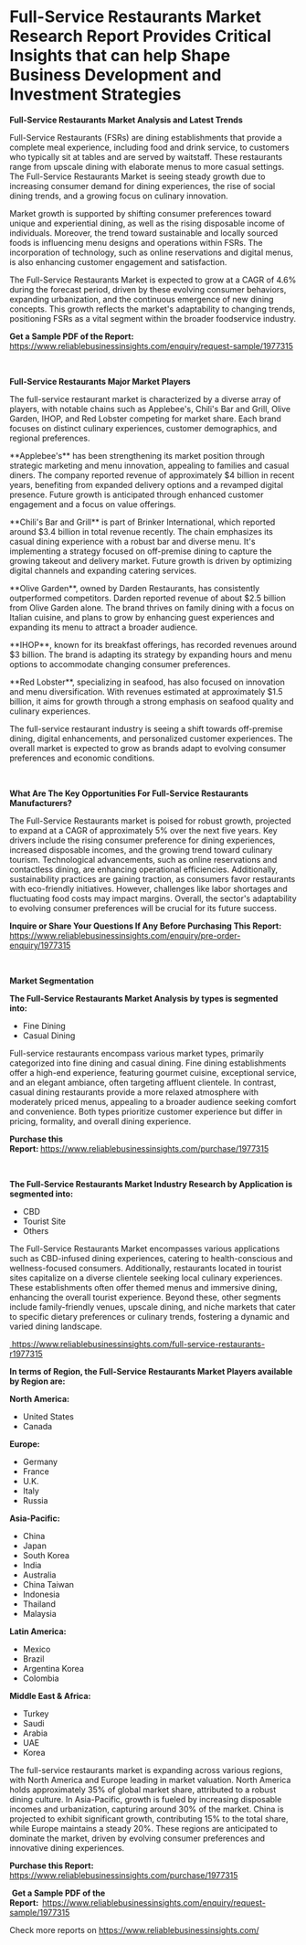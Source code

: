 <p><h1>Full-Service Restaurants Market Research Report Provides Critical Insights that can help Shape Business Development and Investment Strategies</h1></p><p><strong>Full-Service Restaurants Market Analysis and Latest Trends</strong></p>
<p><p>Full-Service Restaurants (FSRs) are dining establishments that provide a complete meal experience, including food and drink service, to customers who typically sit at tables and are served by waitstaff. These restaurants range from upscale dining with elaborate menus to more casual settings. The Full-Service Restaurants Market is seeing steady growth due to increasing consumer demand for dining experiences, the rise of social dining trends, and a growing focus on culinary innovation.</p><p>Market growth is supported by shifting consumer preferences toward unique and experiential dining, as well as the rising disposable income of individuals. Moreover, the trend toward sustainable and locally sourced foods is influencing menu designs and operations within FSRs. The incorporation of technology, such as online reservations and digital menus, is also enhancing customer engagement and satisfaction. </p><p>The Full-Service Restaurants Market is expected to grow at a CAGR of 4.6% during the forecast period, driven by these evolving consumer behaviors, expanding urbanization, and the continuous emergence of new dining concepts. This growth reflects the market's adaptability to changing trends, positioning FSRs as a vital segment within the broader foodservice industry.</p></p>
<p><strong>Get a Sample PDF of the Report:&nbsp;</strong> <a href="https://www.reliablebusinessinsights.com/enquiry/request-sample/1977315?utm_campaign=2242&utm_medium=2&utm_source=Github&utm_content=ia&utm_term=11032025&utm_id=full-service-restaurants">https://www.reliablebusinessinsights.com/enquiry/request-sample/1977315</a></p>
<p>&nbsp;</p>
<p><strong>Full-Service Restaurants Major Market Players</strong></p>
<p><p>The full-service restaurant market is characterized by a diverse array of players, with notable chains such as Applebee's, Chili's Bar and Grill, Olive Garden, IHOP, and Red Lobster competing for market share. Each brand focuses on distinct culinary experiences, customer demographics, and regional preferences.</p><p>**Applebee's** has been strengthening its market position through strategic marketing and menu innovation, appealing to families and casual diners. The company reported revenue of approximately $4 billion in recent years, benefiting from expanded delivery options and a revamped digital presence. Future growth is anticipated through enhanced customer engagement and a focus on value offerings.</p><p>**Chili's Bar and Grill** is part of Brinker International, which reported around $3.4 billion in total revenue recently. The chain emphasizes its casual dining experience with a robust bar and diverse menu. It's implementing a strategy focused on off-premise dining to capture the growing takeout and delivery market. Future growth is driven by optimizing digital channels and expanding catering services.</p><p>**Olive Garden**, owned by Darden Restaurants, has consistently outperformed competitors. Darden reported revenue of about $2.5 billion from Olive Garden alone. The brand thrives on family dining with a focus on Italian cuisine, and plans to grow by enhancing guest experiences and expanding its menu to attract a broader audience.</p><p>**IHOP**, known for its breakfast offerings, has recorded revenues around $3 billion. The brand is adapting its strategy by expanding hours and menu options to accommodate changing consumer preferences. </p><p>**Red Lobster**, specializing in seafood, has also focused on innovation and menu diversification. With revenues estimated at approximately $1.5 billion, it aims for growth through a strong emphasis on seafood quality and culinary experiences.</p><p>The full-service restaurant industry is seeing a shift towards off-premise dining, digital enhancements, and personalized customer experiences. The overall market is expected to grow as brands adapt to evolving consumer preferences and economic conditions.</p></p>
<p>&nbsp;</p>
<p><strong>What Are The Key Opportunities For Full-Service Restaurants Manufacturers?</strong></p>
<p><p>The Full-Service Restaurants market is poised for robust growth, projected to expand at a CAGR of approximately 5% over the next five years. Key drivers include the rising consumer preference for dining experiences, increased disposable incomes, and the growing trend toward culinary tourism. Technological advancements, such as online reservations and contactless dining, are enhancing operational efficiencies. Additionally, sustainability practices are gaining traction, as consumers favor restaurants with eco-friendly initiatives. However, challenges like labor shortages and fluctuating food costs may impact margins. Overall, the sector's adaptability to evolving consumer preferences will be crucial for its future success.</p></p>
<p><strong>Inquire or Share Your Questions If Any Before Purchasing This Report:</strong> <a href="https://www.reliablebusinessinsights.com/enquiry/pre-order-enquiry/1977315?utm_campaign=2242&utm_medium=2&utm_source=Github&utm_content=ia&utm_term=11032025&utm_id=full-service-restaurants">https://www.reliablebusinessinsights.com/enquiry/pre-order-enquiry/1977315</a></p>
<p>&nbsp;</p>
<p><strong>Market Segmentation</strong></p>
<p><strong>The Full-Service Restaurants Market Analysis by types is segmented into:</strong></p>
<p><ul><li>Fine Dining</li><li>Casual Dining</li></ul></p>
<p><p>Full-service restaurants encompass various market types, primarily categorized into fine dining and casual dining. Fine dining establishments offer a high-end experience, featuring gourmet cuisine, exceptional service, and an elegant ambiance, often targeting affluent clientele. In contrast, casual dining restaurants provide a more relaxed atmosphere with moderately priced menus, appealing to a broader audience seeking comfort and convenience. Both types prioritize customer experience but differ in pricing, formality, and overall dining experience.</p></p>
<p><strong>Purchase this Report:&nbsp;</strong><a href="https://www.reliablebusinessinsights.com/purchase/1977315?utm_campaign=2242&utm_medium=2&utm_source=Github&utm_content=ia&utm_term=11032025&utm_id=full-service-restaurants">https://www.reliablebusinessinsights.com/purchase/1977315</a></p>
<p>&nbsp;</p>
<p><strong>The Full-Service Restaurants Market Industry Research by Application is segmented into:</strong></p>
<p><ul><li>CBD</li><li>Tourist Site</li><li>Others</li></ul></p>
<p><p>The Full-Service Restaurants Market encompasses various applications such as CBD-infused dining experiences, catering to health-conscious and wellness-focused consumers. Additionally, restaurants located in tourist sites capitalize on a diverse clientele seeking local culinary experiences. These establishments often offer themed menus and immersive dining, enhancing the overall tourist experience. Beyond these, other segments include family-friendly venues, upscale dining, and niche markets that cater to specific dietary preferences or culinary trends, fostering a dynamic and varied dining landscape.</p></p>
<p><a href="https://www.reliablebusinessinsights.com/full-service-restaurants-r1977315?utm_campaign=2242&utm_medium=2&utm_source=Github&utm_content=ia&utm_term=11032025&utm_id=full-service-restaurants">&nbsp;https://www.reliablebusinessinsights.com/full-service-restaurants-r1977315</a></p>
<p><strong>In terms of Region, the Full-Service Restaurants Market Players available by Region are:</strong></p>
<p>
    <p> <strong> North America: </strong>
        <ul>
            <li>United States</li>
            <li>Canada</li>
        </ul>
        </p> 
    <p> <strong> Europe: </strong>
        <ul>
            <li>Germany</li>
            <li>France</li>
            <li>U.K.</li>
            <li>Italy</li>
            <li>Russia</li>
        </ul>
        </p> 
    <p> <strong> Asia-Pacific: </strong>
        <ul>
            <li>China</li>
            <li>Japan</li>
            <li>South Korea</li>
            <li>India</li>
            <li>Australia</li>
            <li>China Taiwan</li>
            <li>Indonesia</li>
            <li>Thailand</li>
            <li>Malaysia</li>
        </ul>
        </p> 
    <p> <strong> Latin America: </strong>
        <ul>
            <li>Mexico</li>
            <li>Brazil</li>
            <li>Argentina Korea</li>
            <li>Colombia</li>
        </ul>
        </p> 
    <p> <strong> Middle East & Africa: </strong>
        <ul>
            <li>Turkey</li>
            <li>Saudi</li>
            <li>Arabia</li>
            <li>UAE</li>
            <li>Korea</li>
        </ul>
    </p>
    </p>
<p><p>The full-service restaurants market is expanding across various regions, with North America and Europe leading in market valuation. North America holds approximately 35% of global market share, attributed to a robust dining culture. In Asia-Pacific, growth is fueled by increasing disposable incomes and urbanization, capturing around 30% of the market. China is projected to exhibit significant growth, contributing 15% to the total share, while Europe maintains a steady 20%. These regions are anticipated to dominate the market, driven by evolving consumer preferences and innovative dining experiences.</p></p>
<p><strong>Purchase this Report: </strong><a href="https://www.reliablebusinessinsights.com/purchase/1977315?utm_campaign=2242&utm_medium=2&utm_source=Github&utm_content=ia&utm_term=11032025&utm_id=full-service-restaurants">https://www.reliablebusinessinsights.com/purchase/1977315</a></p>
<p>&nbsp;<strong>Get a Sample PDF of the Report:&nbsp;&nbsp;</strong><a href="https://www.reliablebusinessinsights.com/enquiry/request-sample/1977315?utm_campaign=2242&utm_medium=2&utm_source=Github&utm_content=ia&utm_term=11032025&utm_id=full-service-restaurants">https://www.reliablebusinessinsights.com/enquiry/request-sample/1977315</a></p>
<p><strong></strong></p>
<p>Check more reports on <a href="https://www.reliablebusinessinsights.com/?utm_campaign=2242&utm_medium=2&utm_source=Github&utm_content=ia&utm_term=11032025&utm_id=full-service-restaurants">https://www.reliablebusinessinsights.com/</a></p>